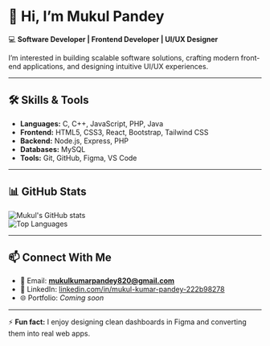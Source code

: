 # 👋 Hi, I’m Mukul Pandey  

💻 **Software Developer | Frontend Developer | UI/UX Designer**  

I’m interested in building scalable software solutions, crafting modern front-end applications, and designing intuitive UI/UX experiences.  

---

## 🛠 Skills & Tools  

- **Languages:** C, C++, JavaScript, PHP, Java 
- **Frontend:** HTML5, CSS3, React, Bootstrap, Tailwind CSS  
- **Backend:** Node.js, Express, PHP  
- **Databases:** MySQL  
- **Tools:** Git, GitHub, Figma, VS Code  

---


## 📊 GitHub Stats  

![Mukul's GitHub stats](https://github-readme-stats.vercel.app/api?username=MukulPandey1&show_icons=true&theme=radical)  
![Top Languages](https://github-readme-stats.vercel.app/api/top-langs/?username=MukulPandey1&layout=compact&theme=radical)  

---

## 📫 Connect With Me  

- 📧 Email: **mukulkumarpandey820@gmail.com**  
- 💼 LinkedIn: [linkedin.com/in/mukul-kumar-pandey-222b98278](https://www.linkedin.com/in/mukul-kumar-pandey-222b98278) 
- 🌐 Portfolio: *Coming soon*  

---

⚡ **Fun fact:** I enjoy designing clean dashboards in Figma and converting them into real web apps.  
